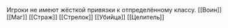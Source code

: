 Игроки не имеют жёсткой привязки к отпределённому классу.
[[Воин]]
[[Маг]]
[[Страж]]
[[Стрелок]]
[[Убийца]]
[[Целитель]]